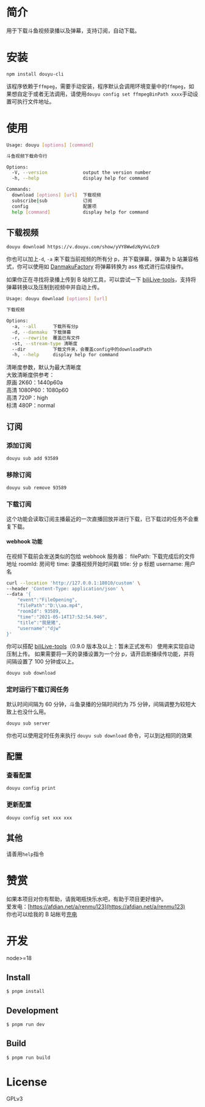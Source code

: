 # 简介

用于下载斗鱼视频录播以及弹幕，支持订阅，自动下载。

# 安装

`npm install douyu-cli`

该程序依赖于`ffmpeg`，需要手动安装，程序默认会调用环境变量中的`ffmpeg`，如果想自定于或者无法调用，请使用`douyu config set ffmpegBinPath xxxx`手动设置可执行文件地址。

# 使用

```bash
Usage: douyu [options] [command]

斗鱼视频下载命令行

Options:
  -V, --version             output the version number
  -h, --help                display help for command

Commands:
  download [options] [url]  下载视频
  subscribe|sub             订阅
  config                    配置项
  help [command]            display help for command
```

## 下载视频

`douyu download https://v.douyu.com/show/yVY8WwdzNyVvLOz9`

你也可以加上`-d`, `-a` 来下载当前视频的所有分 p，并下载弹幕，弹幕为 b 站兼容格式，你可以使用如 [DanmakuFactory](https://github.com/hihkm/DanmakuFactory) 将弹幕转换为 ass 格式进行后续操作。

如果你正在寻找将录播上传到 B 站的工具，可以尝试一下 [biliLive-tools](https://github.com/renmu123/biliLive-tools)，支持将弹幕转换以及压制到视频中并自动上传。

```bash
Usage: douyu download [options] [url]

下载视频

Options:
  -a, --all      下载所有分p
  -d, --danmaku  下载弹幕
  -r, --rewrite  覆盖已有文件
  -st, --stream-type 清晰度
  --dir          下载文件夹，会覆盖config中的downloadPath
  -h, --help     display help for command
```

清晰度参数，默认为最大清晰度  
大致清晰度供参考：  
原画 2K60：1440p60a  
高清 1080P60：1080p60  
高清 720P：high  
标清 480P：normal

## 订阅

### 添加订阅

`douyu sub add 93589`

### 移除订阅

`douyu sub remove 93589`

### 下载订阅

这个功能会读取订阅主播最近的一次直播回放并进行下载，已下载过的任务不会重复下载。

#### webhook 功能

在视频下载前会发送类似的包给 webhook 服务器：
filePath: 下载完成后的文件地址
roomId: 房间号
time: 录播视频开始时间戳
title: 分 p 标题
username: 用户名

```bash
curl --location 'http://127.0.0.1:18010/custom' \
--header 'Content-Type: application/json' \
--data '{
    "event":"FileOpening",
    "filePath":"D:\\aa.mp4",
    "roomId": 93589,
    "time":"2021-05-14T17:52:54.946",
    "title":"我是猪",
    "username":"djw"
}'
```

你可以搭配 [biliLive-tools](https://github.com/renmu123/biliLive-tools)（0.9.0 版本及以上：暂未正式发布） 使用来实现自动压制上传。
如果需要将一天的录播设置为一个分 p，请开启断播续传功能，并将间隔设置了 100 分钟或以上。

`douyu sub download`

### 定时运行下载订阅任务

默认时间间隔为 60 分钟，斗鱼录播的分隔时间约为 75 分钟，间隔调整为较短大致上也没什么用。

`douyu sub server`

你也可以使用定时任务来执行 `douyu sub download` 命令，可以到达相同的效果

## 配置

### 查看配置

`douyu config print`

### 更新配置

`douyu config set xxx xxx`

## 其他

请善用`help`指令

# 赞赏

如果本项目对你有帮助，请我喝瓶快乐水吧，有助于项目更好维护。  
爱发电：[https://afdian.net/a/renmu123](https://afdian.net/a/renmu123)  
你也可以给我的 B 站帐号[充电](https://space.bilibili.com/10995238)

# 开发

node>=18

## Install

```bash
$ pnpm install
```

## Development

```bash
$ pnpm run dev
```

## Build

```bash
$ pnpm run build
```

# License

GPLv3
